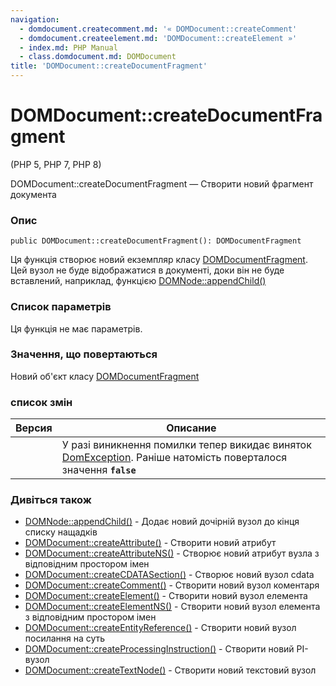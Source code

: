 ```yaml
---
navigation:
  - domdocument.createcomment.md: '« DOMDocument::createComment'
  - domdocument.createelement.md: 'DOMDocument::createElement »'
  - index.md: PHP Manual
  - class.domdocument.md: DOMDocument
title: 'DOMDocument::createDocumentFragment'
---
```

# DOMDocument::createDocumentFragment

(PHP 5, PHP 7, PHP 8)

DOMDocument::createDocumentFragment — Створити новий фрагмент документа

### Опис

```methodsynopsis
public DOMDocument::createDocumentFragment(): DOMDocumentFragment
```

Ця функція створює новий екземпляр класу [DOMDocumentFragment](class.domdocumentfragment.md). Цей вузол не буде відображатися в документі, доки він не буде вставлений, наприклад, функцією [DOMNode::appendChild()](domnode.appendchild.md)

### Список параметрів

Ця функція не має параметрів.

### Значення, що повертаються

Новий об'єкт класу [DOMDocumentFragment](class.domdocumentfragment.md)

### список змін

| Версия | Описание |
| --- | --- |
|  | У разі виникнення помилки тепер викидає виняток [DomException](class.domexception.md). Раніше натомість поверталося значення **`false`** |

### Дивіться також

-   [DOMNode::appendChild()](domnode.appendchild.md) - Додає новий дочірній вузол до кінця списку нащадків
-   [DOMDocument::createAttribute()](domdocument.createattribute.md) - Створити новий атрибут
-   [DOMDocument::createAttributeNS()](domdocument.createattributens.md) - Створює новий атрибут вузла з відповідним простором імен
-   [DOMDocument::createCDATASection()](domdocument.createcdatasection.md) - Створює новий вузол cdata
-   [DOMDocument::createComment()](domdocument.createcomment.md) - Створити новий вузол коментаря
-   [DOMDocument::createElement()](domdocument.createelement.md) - Створити новий вузол елемента
-   [DOMDocument::createElementNS()](domdocument.createelementns.md) - Створити новий вузол елемента з відповідним простором імен
-   [DOMDocument::createEntityReference()](domdocument.createentityreference.md) - Створити новий вузол посилання на суть
-   [DOMDocument::createProcessingInstruction()](domdocument.createprocessinginstruction.md) - Створити новий PI-вузол
-   [DOMDocument::createTextNode()](domdocument.createtextnode.md) - Створити новий текстовий вузол
